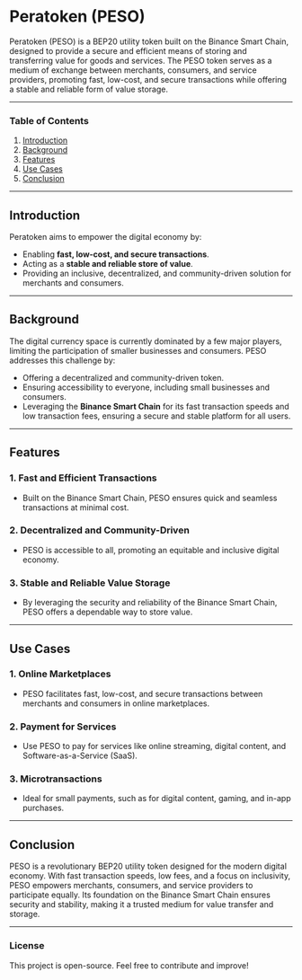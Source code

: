 # Peratoken (PESO)

Peratoken (PESO) is a BEP20 utility token built on the Binance Smart Chain, designed to provide a secure and efficient means of storing and transferring value for goods and services. The PESO token serves as a medium of exchange between merchants, consumers, and service providers, promoting fast, low-cost, and secure transactions while offering a stable and reliable form of value storage.

---

### Table of Contents
1. [Introduction](#introduction)
2. [Background](#background)
3. [Features](#features)
4. [Use Cases](#use-cases)
5. [Conclusion](#conclusion)

---

## Introduction
Peratoken aims to empower the digital economy by:
- Enabling **fast, low-cost, and secure transactions**.
- Acting as a **stable and reliable store of value**.
- Providing an inclusive, decentralized, and community-driven solution for merchants and consumers.

---

## Background
The digital currency space is currently dominated by a few major players, limiting the participation of smaller businesses and consumers. PESO addresses this challenge by:
- Offering a decentralized and community-driven token.
- Ensuring accessibility to everyone, including small businesses and consumers.
- Leveraging the **Binance Smart Chain** for its fast transaction speeds and low transaction fees, ensuring a secure and stable platform for all users.

---

## Features
### **1. Fast and Efficient Transactions**
- Built on the Binance Smart Chain, PESO ensures quick and seamless transactions at minimal cost.

### **2. Decentralized and Community-Driven**
- PESO is accessible to all, promoting an equitable and inclusive digital economy.

### **3. Stable and Reliable Value Storage**
- By leveraging the security and reliability of the Binance Smart Chain, PESO offers a dependable way to store value.

---

## Use Cases
### **1. Online Marketplaces**
- PESO facilitates fast, low-cost, and secure transactions between merchants and consumers in online marketplaces.

### **2. Payment for Services**
- Use PESO to pay for services like online streaming, digital content, and Software-as-a-Service (SaaS).

### **3. Microtransactions**
- Ideal for small payments, such as for digital content, gaming, and in-app purchases.

---

## Conclusion
PESO is a revolutionary BEP20 utility token designed for the modern digital economy. With fast transaction speeds, low fees, and a focus on inclusivity, PESO empowers merchants, consumers, and service providers to participate equally. Its foundation on the Binance Smart Chain ensures security and stability, making it a trusted medium for value transfer and storage.

---

### License
This project is open-source. Feel free to contribute and improve!

